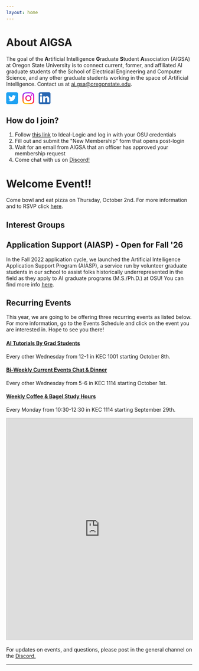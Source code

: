 ```yaml
---
layout: home
---
```


# About AIGSA
The goal of the **A**rtificial **I**ntelligence **G**raduate **S**tudent **A**ssociation (AIGSA) at Oregon State University is to connect current, former, and affiliated AI graduate students of the School of Electrical Engineering and Computer Science, and any other graduate students working in the space of Artificial Intelligence. Contact us at [ai.gsa@oregonstate.edu](mailto:ai.gsa@oregonstate.edu).

[<img src="assets/images/twitter_logo.png" width="32">](https://twitter.com/osu_aigsa)&nbsp;&nbsp;&nbsp;[<img src="assets/images/instagram_logo.png" width="32">](https://www.instagram.com/osu_aigsa/)&nbsp;&nbsp;&nbsp;[<img src="assets/images/linkedin_logo.png" width="32" >](https://www.linkedin.com/company/osu-aigsa)

## How do I join?
1. Follow [this link](https://apps.ideal-logic.com/osusee?key=F3T9-25VWY_5878-CZ4R_f7b06f23) to Ideal-Logic and log in with your OSU credentials
2. Fill out and submit the "New Membership" form that opens post-login
3. Wait for an email from AIGSA that an officer has approved your membership request
4. Come chat with us on [Discord!](https://discord.gg/wGrtzFM8sJ)

# Welcome Event!! 
Come bowl and eat pizza on Thursday, October 2nd. For more information and to RSVP click [here](https://www.aigsa.club/2025/10/02/bowling-mu.html).

## Interest Groups

## Application Support (AIASP) - Open for Fall '26
In the Fall 2022 application cycle, we launched the Artificial Intelligence Application Support Program (AIASP), a service run by volunteer graduate students in our school to assist folks historically underrepresented in the field as they apply to AI graduate programs (M.S./Ph.D.) at OSU! You can find more info [here](https://www.aigsa.club/aiasp).

## Recurring Events

This year, we are going to be offering three recurring events as listed below. For more information, go to the Events Schedule and click on the event you are interested in. Hope to see you there!

#### [AI Tutorials By Grad Students](https://www.aigsa.club/grad_talks)
Every other Wednesday from 12-1 in KEC 1001 starting October 8th. 
#### [Bi-Weekly Current Events Chat & Dinner](https://www.aigsa.club/dinner)
Every other Wednesday from 5-6 in KEC 1114 starting October 1st. 
#### [Weekly Coffee & Bagel Study Hours](https://www.aigsa.club/2025/09/29/bagels.html)
Every Monday from 10:30-12:30 in KEC 1114 starting September 29th.

<iframe src="https://teamup.com/ks654rdw9ybmp3o52g?view=m&tz=Calendar%20default&showLogo=0&showSearch=0&showProfileAndInfo=0&disableSidepanel=1&showTitle=1&showViewSelector=0&showMenu=0&showViewHeader=1&showAgendaDetails=1&listGroupBy=month&showDateControls=1&showDateRange=0&tilesGroupBy=month" style="width: 100%; height: 600px; border: 1px solid #cccccc" loading="lazy" frameborder="0"></iframe>








For updates on events, and questions, please post in the general channel on the [Discord.](https://discord.gg/wGrtzFM8sJ)

---
